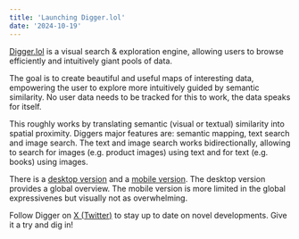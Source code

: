 ```yaml
---
title: 'Launching Digger.lol'
date: '2024-10-19'
---
```


[Digger.lol](https://digger.lol/) is a visual search & exploration engine, allowing users to browse efficiently and intuitively giant pools of data.

The goal is to create beautiful and useful maps of interesting data, empowering the user to explore more intuitively guided by semantic similarity. No user data needs to be tracked for this to work, the data speaks for itself.

This roughly works by translating semantic (visual or textual) similarity into spatial proximity. Diggers major features are: semantic mapping, text search and image search. The text and image search works bidirectionally, allowing to search for images (e.g. product images) using text and for text (e.g. books) using images.

There is a [desktop version](https://digger.lol/?desktop=true) and a [mobile version](https://grid.digger.lol/). The desktop version provides a global overview. The mobile version is more limited in the global expressivenes but visually not as overwhelming.

Follow Digger on [X (Twitter)](https://x.com/digger_ai) to stay up to date on novel developments. Give it a try and dig in!
